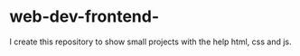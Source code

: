 # web-dev-frontend-
I create this repository to show small projects with the help html, css and js.
